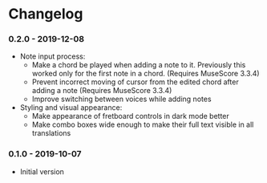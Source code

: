 # Changelog

### 0.2.0 - 2019-12-08
- Note input process:
  - Make a chord be played when adding a note to it. Previously this worked only for the first note in a chord. (Requires MuseScore 3.3.4)
  - Prevent incorrect moving of cursor from the edited chord after adding a note (Requires MuseScore 3.3.4)
  - Improve switching between voices while adding notes
- Styling and visual appearance:
  - Make appearance of fretboard controls in dark mode better
  - Make combo boxes wide enough to make their full text visible in all translations

### 0.1.0 - 2019-10-07
- Initial version
